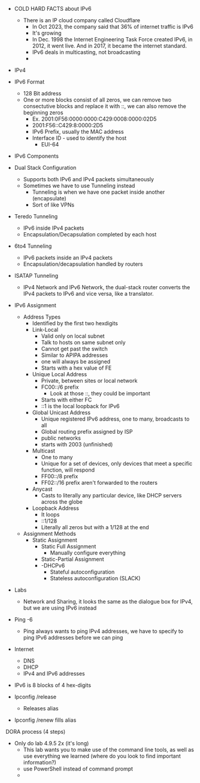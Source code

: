 
- COLD HARD FACTS about IPv6
	- There is an IP cloud company called Cloudflare
		- In Oct 2023, the company said that 36% of internet traffic is IPv6 
		- It's growing 
		- In Dec. 1998 the Internet Engineering Task Force created IPv6, in 2012, it went live. And  in 2017, it became the internet standard. 
		- IPv6 deals in multicasting, not broadcasting 
		-  

- IPv4 

- IPv6 Format
	- 128 Bit address
	- One or more blocks consist of all zeros, we can remove two consectutive blocks and replace it with ::, we can also remove the beginning zeros
		- Ex. 2001:0F56:0000:0000:C429:0008:0000:02D5
		- 2001:F56::C429:8:0000:2D5
		- IPv6 Prefix, usually the MAC address
		- Interface ID - used to identify the host 
			- EUI-64 
- IPv6 Components

- Dual Stack Configuration
	- Supports both IPv6 and IPv4 packets simultaneously
	- Sometimes we have to use Tunneling instead
		- Tunneling is when we have one packet inside another (encapsulate)
		- Sort of like VPNs 

- Teredo Tunneling
	- IPv6 inside IPv4 packets
	- Encapsulation/Decapsulation completed by each host

- 6to4 Tunneling
	- IPv6 packets inside an IPv4 packets
	- Encapsulation/decapsulation handled by routers

- ISATAP Tunneling
	- IPv4 Network and IPv6 Network, the dual-stack router converts the IPv4 packets to IPv6 and vice versa, like a translator. 

- IPv6 Assignment 
	- Address Types
		- Identified by the first two hexdigits 
		- Link-Local
			- Valid only on local subnet
			- Talk to hosts on same subnet only 
			- Cannot get past the switch
			- Similar to APIPA addresses
			- one will always be assigned
			- Starts with a hex value of FE 
		- Unique Local Address
			- Private, between sites or local network
			- FC00::/6 prefix
				- Look at those ::, they could be important
			- Starts with either FC 
			- ::1 is the local loopback for IPv6 
		- Global Unicast Address
			- Unique registered IPv6 address, one to many, broadcasts to all
			- Global routing prefix assigned by ISP 
			- public networks 
			- starts with 2003 (unfinished)
		- Multicast 
			- One to many
			- Unique for a set of devices, only devices that meet a specific function, will respond 
			- FF00::/8 prefix
			- FF02::/16 prefix aren't forwarded to the routers
		- Anycast 
			- Casts to literally any particular device, like DHCP servers across the globe
		- Loopback Address 
			- It loops 
			- ::1/128
			- Literally all zeros but with a 1/128 at the end
	- Assignment Methods 
		- Static Assignment
			- Static Full Assignment
				- Manually configure everything
			- Static-Partial Assignment
			- -DHCPv6  
				- Stateful autoconfiguration 
				- Stateless autoconfiguration (SLACK)

- Labs
	- Network and Sharing, it looks the same as the dialogue box for IPv4, but we are using IPv6 instead 

- Ping -6 
	- Ping always wants to ping IPv4 addresses, we have to specify to ping IPv6 addresses before we can ping 

- Internet
	- DNS
	- DHCP
	- IPv4 and IPv6 addresses

- IPv6 is 8 blocks of 4 hex-digits 

- Ipconfig /release 
	- Releases alias 
	
- Ipconfig /renew 
	fills alias 

DORA process (4 steps)

- Only do lab 4.9.5 2x (it's long) 
	- This lab wants you to make use of the command line tools, as well as use everything we learned (where do you look to find important information?) 
	- use PowerShell instead of command prompt 
	- 